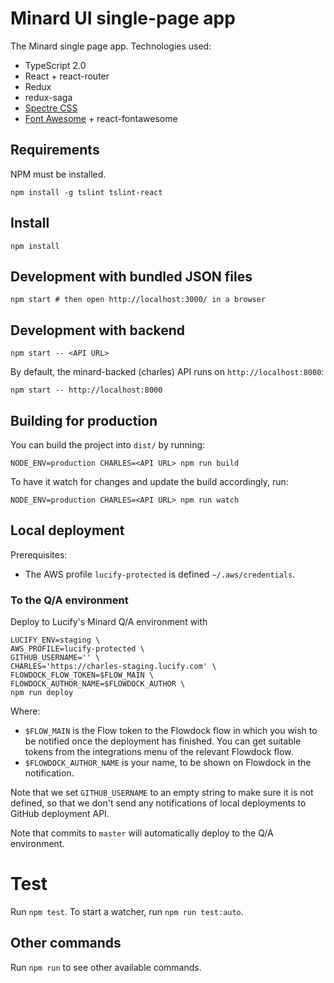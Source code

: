
# Minard UI single-page app

The Minard single page app. Technologies used:

- TypeScript 2.0
- React + react-router
- Redux
- redux-saga
- [Spectre CSS](https://picturepan2.github.io/spectre/)
- [Font Awesome](http://fontawesome.io/icons/) + react-fontawesome

## Requirements

NPM must be installed.

```shell
npm install -g tslint tslint-react
```

## Install

```shell
npm install
```

## Development with bundled JSON files

```shell
npm start # then open http://localhost:3000/ in a browser
```

## Development with backend

```shell
npm start -- <API URL>
```

By default, the minard-backed (charles) API runs on `http://localhost:8000`:

```shell
npm start -- http://localhost:8000
```

## Building for production

You can build the project into `dist/` by running:

```shell
NODE_ENV=production CHARLES=<API URL> npm run build
```

To have it watch for changes and update the build accordingly, run:

```shell
NODE_ENV=production CHARLES=<API URL> npm run watch
```

## Local deployment

Prerequisites:
 - The AWS profile `lucify-protected` is defined `~/.aws/credentials`.

### To the Q/A environment

Deploy to Lucify's Minard Q/A environment with
```shell
LUCIFY_ENV=staging \
AWS_PROFILE=lucify-protected \
GITHUB_USERNAME='' \
CHARLES='https://charles-staging.lucify.com' \
FLOWDOCK_FLOW_TOKEN=$FLOW_MAIN \
FLOWDOCK_AUTHOR_NAME=$FLOWDOCK_AUTHOR \
npm run deploy
```

Where:
- `$FLOW_MAIN` is the Flow token to the Flowdock flow in which you wish to be notified
once the deployment has finished. You can get suitable tokens from the integrations menu of the relevant Flowdock flow.
- `$FLOWDOCK_AUTHOR_NAME` is your name, to be shown on Flowdock in the notification.

Note that we set `GITHUB_USERNAME` to an empty string to
make sure it is not defined, so that we don't send any
notifications of local deployments to GitHub deployment API.

Note that commits to `master` will automatically deploy to the Q/A environment.

# Test

Run `npm test`. To start a watcher, run `npm run test:auto`.

## Other commands

Run `npm run` to see other available commands.
